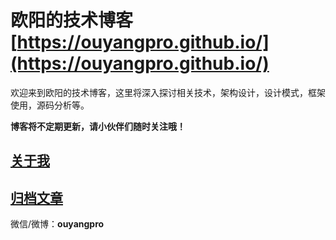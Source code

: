 # 欧阳的技术博客 [https://ouyangpro.github.io/](https://ouyangpro.github.io/)

欢迎来到欧阳的技术博客，这里将深入探讨相关技术，架构设计，设计模式，框架使用，源码分析等。

**博客将不定期更新，请小伙伴们随时关注哦！**


## [关于我](https://ouyangpro.github.io/about/)


## [归档文章](https://ouyangpro.github.io/archive/)


微信/微博：**ouyangpro**

